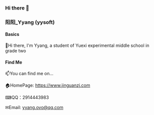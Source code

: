 ### Hi there 👋
### 阳阳_Yyang (yysoft)
#### Basics

👋Hi there, I'm Yyang, a student of Yuexi experimental middle school in grade two

#### Find Me

📫You can find me on...

🏠HomePage: <https://www.jinguanzj.com>

⌨QQ：2914443983

✉Email: <yyang.ovo@qq.com>

<!--
**Hua-Fan-Yang/Hua-Fan-Yang** is a ✨ _special_ ✨ repository because its `README.md` (this file) appears on your GitHub profile.

Here are some ideas to get you started:

- 🔭 I’m currently working on ...
- 🌱 I’m currently learning ...
- 👯 I’m looking to collaborate on ...
- 🤔 I’m looking for help with ...
- 💬 Ask me about ...
- 📫 How to reach me: ...
- 😄 Pronouns: ...
- ⚡ Fun fact: ...
-->
